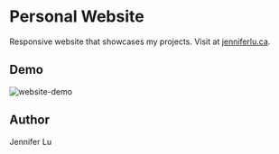 # Personal Website

Responsive website that showcases my projects. Visit at [jenniferlu.ca](http://jenniferlu.ca).


## Demo

![website-demo](https://github.com/jennifer-lu/personal-website/blob/master/demo.gif)


## Author

Jennifer Lu
